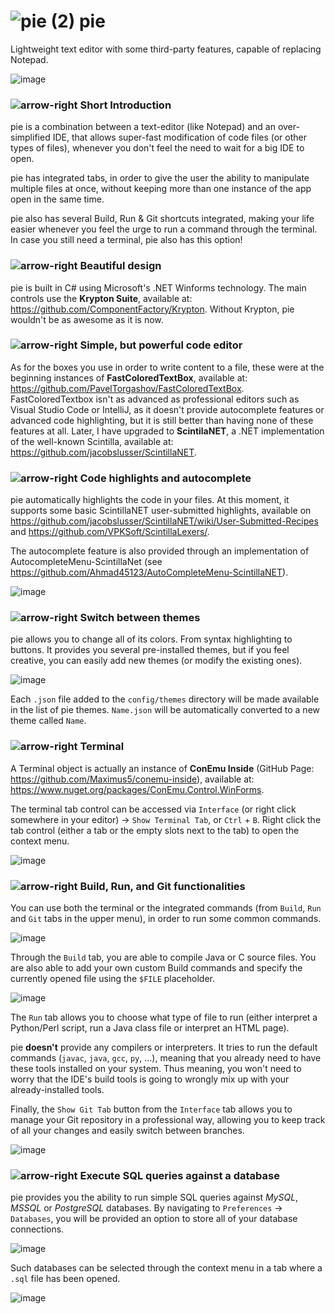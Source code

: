 # ![pie (2)](https://i.imgur.com/0mdJAyL.png) pie
Lightweight text editor with some third-party features, capable of replacing Notepad.

![image](https://i.imgur.com/B533oZ0.png)

### ![arrow-right](https://i.imgur.com/4Eg9yg9.png) Short Introduction
pie is a combination between a text-editor (like Notepad) and an over-simplified IDE, that allows super-fast modification of code files (or other types of files), whenever you don't feel the need to wait for a big IDE to open.

pie has integrated tabs, in order to give the user the ability to manipulate multiple files at once, without keeping more than one instance of the app open in the same time.

pie also has several Build, Run & Git shortcuts integrated, making your life easier whenever you feel the urge to run a command through the terminal. In case you still need a terminal, pie also has this option!

### ![arrow-right](https://i.imgur.com/4Eg9yg9.png) Beautiful design
pie is built in C# using Microsoft's .NET Winforms technology. The main controls use the **Krypton Suite**, available at: https://github.com/ComponentFactory/Krypton. Without Krypton, pie wouldn't be as awesome as it is now.

### ![arrow-right](https://i.imgur.com/4Eg9yg9.png) Simple, but powerful code editor
As for the boxes you use in order to write content to a file, these were at the beginning instances of **FastColoredTextBox**, available at: https://github.com/PavelTorgashov/FastColoredTextBox. FastColoredTextbox isn't as advanced as professional editors such as Visual Studio Code or IntelliJ, as it doesn't provide autocomplete features or advanced code highlighting, but it is still better than having none of these features at all. Later, I have upgraded to **ScintilaNET**, a .NET implementation of the well-known Scintilla, available at: https://github.com/jacobslusser/ScintillaNET.

### ![arrow-right](https://i.imgur.com/4Eg9yg9.png) Code highlights and autocomplete
pie automatically highlights the code in your files. At this moment, it supports some basic ScintillaNET user-submitted highlights, available on https://github.com/jacobslusser/ScintillaNET/wiki/User-Submitted-Recipes and https://github.com/VPKSoft/ScintillaLexers/.

The autocomplete feature is also provided through an implementation of AutocompleteMenu-ScintillaNet (see https://github.com/Ahmad45123/AutoCompleteMenu-ScintillaNET).

![image](https://i.imgur.com/PrC4Gz1.png)

### ![arrow-right](https://i.imgur.com/4Eg9yg9.png) Switch between themes
pie allows you to change all of its colors. From syntax highlighting to buttons. It provides you several pre-installed themes, but if you feel creative, you can easily add new themes (or modify the existing ones).

![image](https://i.imgur.com/7gE6UzG.png)

Each `.json` file added to the `config/themes` directory will be made available in the list of pie themes. `Name.json` will be automatically converted to a new theme called `Name`.

### ![arrow-right](https://i.imgur.com/4Eg9yg9.png) Terminal
A Terminal object is actually an instance of **ConEmu Inside** (GitHub Page: https://github.com/Maximus5/conemu-inside), available at: https://www.nuget.org/packages/ConEmu.Control.WinForms.

The terminal tab control can be accessed via `Interface` (or right click somewhere in your editor) -> `Show Terminal Tab`, or `Ctrl` + `B`.
Right click the tab control (either a tab or the empty slots next to the tab) to open the context menu.

![image](https://i.imgur.com/5dVZlQZ.png)

### ![arrow-right](https://i.imgur.com/4Eg9yg9.png) Build, Run, and Git functionalities
You can use both the terminal or the integrated commands (from `Build`, `Run` and `Git` tabs in the upper menu), in order to run some common commands.

![image](https://i.imgur.com/f7KGSY8.png)

Through the `Build` tab, you are able to compile Java or C source files. You are also able to add your own custom Build commands and specify the currently opened file using the `$FILE` placeholder.

![image](https://i.imgur.com/pPooUzU.png)

The `Run` tab allows you to choose what type of file to run (either interpret a Python/Perl script, run a Java class file or interpret an HTML page). 

pie **doesn't** provide any compilers or interpreters. It tries to run the default commands (`javac`, `java`, `gcc`, `py`, ...), meaning that you already need to have these tools installed on your system. Thus meaning, you won't need to worry that the IDE's build tools is going to wrongly mix up with your already-installed tools.

Finally, the `Show Git Tab` button from the `Interface` tab allows you to manage your Git repository in a professional way, allowing you to keep track of all your changes and easily switch between branches.

![image](https://i.imgur.com/n8hB6Zm.png)

### ![arrow-right](https://i.imgur.com/4Eg9yg9.png) Execute SQL queries against a database

pie provides you the ability to run simple SQL queries against *MySQL*, *MSSQL* or *PostgreSQL* databases. By navigating to `Preferences` -> `Databases`, you will be provided an option to store all of your database connections.

![image](https://i.imgur.com/SBsnXuE.png)

Such databases can be selected through the context menu in a tab where a `.sql` file has been opened.

![image](https://i.imgur.com/hlGNvtb.png)
